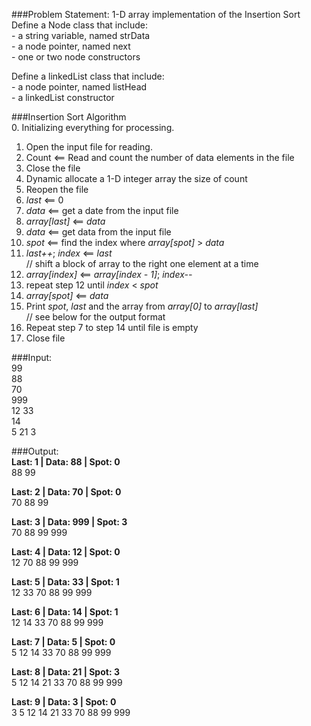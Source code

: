 ###Problem Statement: 
1-D array implementation of the Insertion Sort  
    Define a Node class that include:  
      - a string variable, named strData  
      - a node pointer, named next  
      - one or two node constructors  

Define a linkedList class that include:  
    - a node pointer, named listHead  
    - a linkedList constructor  
 
###Insertion Sort Algorithm  
0. Initializing everything for processing.  
1. Open the input file for reading.  
2. Count <== Read and count the number of data elements in the file  
3. Close the file  
4. Dynamic allocate a 1-D integer array the size of count  
5. Reopen the file  
6. _last_ <== 0  
7. _data_ <== get a date from the input file  
8. _array[last]_ <== _data_  
9. _data_ <== get data from the input file  
10. _spot_ <== find the index where _array[spot]_ > _data_  
11. _last++_; _index_ <== _last_  
    // shift a block of array to the right one element at a time  
12. _array[index]_ <== _array[index - 1]_; _index--_  
13. repeat step 12 until _index_ < _spot_  
14. _array[spot]_ <== _data_  
15. Print _spot_, _last_ and the array from _array[0]_ to _array[last]_  
    // see below for the output format  
15. Repeat step 7 to step 14 until file is empty  
16. Close file  


###Input:  
99  
88  
70  
999  
12 33  
14  
5 21 3    

###Output:   
**Last: 1 | Data: 88 | Spot: 0**  
88 99  

**Last: 2 | Data: 70 | Spot: 0**  
70 88 99  

**Last: 3 | Data: 999 | Spot: 3**  
70 88 99 999  

**Last: 4 | Data: 12 | Spot: 0**  
12 70 88 99 999  

**Last: 5 | Data: 33 | Spot: 1**  
12 33 70 88 99 999  

**Last: 6 | Data: 14 | Spot: 1**  
12 14 33 70 88 99 999  

**Last: 7 | Data: 5 | Spot: 0**  
5 12 14 33 70 88 99 999  

**Last: 8 | Data: 21 | Spot: 3**  
5 12 14 21 33 70 88 99 999  

**Last: 9 | Data: 3 | Spot: 0**  
3 5 12 14 21 33 70 88 99 999  
 
